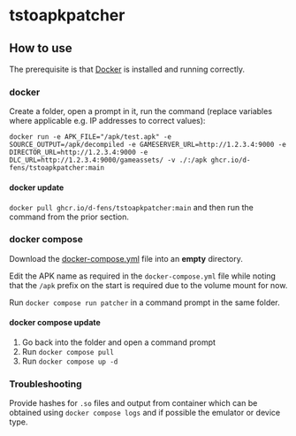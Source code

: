 # tstoapkpatcher

## How to use

The prerequisite is that [Docker](https://www.docker.com/get-started/) is installed and running correctly.

### docker

Create a folder, open a prompt in it, run the command (replace variables where applicable e.g. IP addresses to correct values): 

`docker run -e APK_FILE="/apk/test.apk" -e SOURCE_OUTPUT=/apk/decompiled -e GAMESERVER_URL=http://1.2.3.4:9000 -e DIRECTOR_URL=http://1.2.3.4:9000 -e DLC_URL=http://1.2.3.4:9000/gameassets/ -v ./:/apk ghcr.io/d-fens/tstoapkpatcher:main`

#### docker update

`docker pull ghcr.io/d-fens/tstoapkpatcher:main` and then run the command from the prior section.

### docker compose

Download the [docker-compose.yml](https://raw.githubusercontent.com/d-fens/tstoapkpatcher/refs/heads/main/docker-compose.yml) file into an **empty** directory. 

Edit the APK name as required in the `docker-compose.yml` file while noting that the `/apk` prefix on the start is required due to the volume mount for now.

Run `docker compose run patcher` in a command prompt in the same folder.

#### docker compose update

1) Go back into the folder and open a command prompt
2) Run `docker compose pull`
3) Run `docker compose up -d`

### Troubleshooting

Provide hashes for `.so` files and output from container which can be obtained using `docker compose logs` and if possible the emulator or device type.
